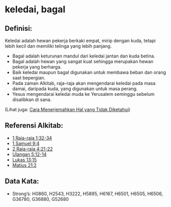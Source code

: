 # keledai, bagal

## Definisi:

Keledai adalah hewan pekerja berkaki empat, mirip dengan kuda, tetapi lebih kecil dan memiliki telinga yang lebih panjang.

* Bagal adalah keturunan mandul dari keledai jantan dan kuda betina.
* Bagal adalah hewan yang sangat kuat sehingga merupakan hewan pekerja yang berharga.
* Baik keledai maupun bagal digunakan untuk membawa beban dan orang saat bepergian.
* Pada zaman Alkitab, raja-raja akan mengendarai keledai pada masa damai, daripada kuda, yang digunakan untuk masa perang.
* Yesus mengendarai keledai muda ke Yerusalem seminggu sebelum disalibkan di sana.

(Lihat juga: [Cara Menerjemahkan Hal yang Tidak Diketahui](rc://en/ta/man/translate/translate-unknown))

## Referensi Alkitab:

* [1 Raja-raja 1:32-34](rc://en/tn/help/1ki/01/32)
* [1 Samuel 9:4](rc://en/tn/help/1sa/09/04)
* [2 Raja-raja 4:21-22](rc://en/tn/help/2ki/04/21)
* [Ulangan 5:12-14](rc://en/tn/help/deu/05/12)
* [Lukas 13:15](rc://en/tn/help/luk/13/15)
* [Matius 21:2](rc://en/tn/help/mat/21/02)

## Data Kata:

* Strong’s: H0860, H2543, H3222, H5895, H6167, H6501, H6505, H6506, G36780, G36880, G52680
